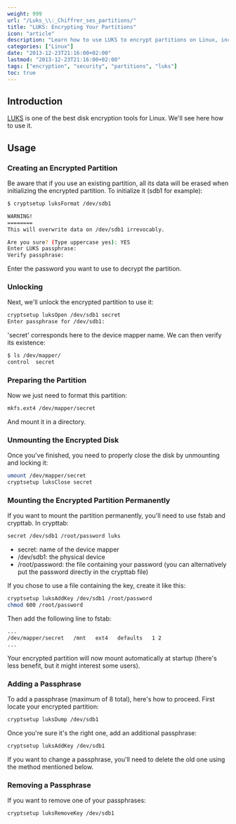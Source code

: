 ```yaml
---
weight: 999
url: "/Luks_\\:_Chiffrer_ses_partitions/"
title: "LUKS: Encrypting Your Partitions"
icon: "article"
description: "Learn how to use LUKS to encrypt partitions on Linux, including creating encrypted partitions, unlocking them, and managing passphrases."
categories: ["Linux"]
date: "2013-12-23T21:16:00+02:00"
lastmod: "2013-12-23T21:16:00+02:00"
tags: ["encryption", "security", "partitions", "luks"]
toc: true
---
```


## Introduction

[LUKS](https://en.wikipedia.org/wiki/Linux_Unified_Key_Setup) is one of the best disk encryption tools for Linux. We'll see here how to use it.

## Usage

### Creating an Encrypted Partition

Be aware that if you use an existing partition, all its data will be erased when initializing the encrypted partition. To initialize it (sdb1 for example):

```bash
$ cryptsetup luksFormat /dev/sdb1 

WARNING!
========
This will overwrite data on /dev/sdb1 irrevocably.

Are you sure? (Type uppercase yes): YES
Enter LUKS passphrase: 
Verify passphrase:
```

Enter the password you want to use to decrypt the partition.

### Unlocking

Next, we'll unlock the encrypted partition to use it:

```bash
cryptsetup luksOpen /dev/sdb1 secret
Enter passphrase for /dev/sdb1:
```

'secret' corresponds here to the device mapper name. We can then verify its existence:

```bash
$ ls /dev/mapper/
control  secret
```

### Preparing the Partition

Now we just need to format this partition:

```bash
mkfs.ext4 /dev/mapper/secret
```

And mount it in a directory.

### Unmounting the Encrypted Disk

Once you've finished, you need to properly close the disk by unmounting and locking it:

```bash
umount /dev/mapper/secret
cryptsetup luksClose secret
```

### Mounting the Encrypted Partition Permanently

If you want to mount the partition permanently, you'll need to use fstab and crypttab. In crypttab:

```bash
secret /dev/sdb1 /root/password luks
```

* secret: name of the device mapper
* /dev/sdb1: the physical device
* /root/password: the file containing your password (you can alternatively put the password directly in the crypttab file)

If you chose to use a file containing the key, create it like this:

```bash
cryptsetup luksAddKey /dev/sdb1 /root/password
chmod 600 /root/password
```

Then add the following line to fstab:

```bash
...
/dev/mapper/secret   /mnt   ext4   defaults   1 2
...
```

Your encrypted partition will now mount automatically at startup (there's less benefit, but it might interest some users).

### Adding a Passphrase

To add a passphrase (maximum of 8 total), here's how to proceed. First locate your encrypted partition:

```bash
cryptsetup luksDump /dev/sdb1
```

Once you're sure it's the right one, add an additional passphrase:

```bash
cryptsetup luksAddKey /dev/sdb1
```

If you want to change a passphrase, you'll need to delete the old one using the method mentioned below.

### Removing a Passphrase

If you want to remove one of your passphrases:

```bash
cryptsetup luksRemoveKey /dev/sdb1
```